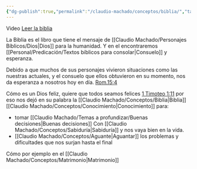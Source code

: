 ```yaml
---
{"dg-publish":true,"permalink":"/claudio-machado/conceptos/biblia/","tags":["Biblia","video"]}
---
```



Video [Leer la biblia](https://www.jw.org/es/ense%C3%B1anzas-b%C3%ADblicas/j%C3%B3venes/lo-que-opinan-otros-j%C3%B3venes/leer-biblia/) 

La Biblia es el libro que tiene el mensaje de [[Claudio Machado/Personajes Bíblicos/Dios\|Dios]] para la humanidad. Y en el encontraremos [[Personal/Predicación/Textos bíblicos para consolar\|Consuelo]] y esperanza. 

Debido a que muchos de sus personajes vivieron situaciones como las nuestras actuales, y el consuelo que ellos obtuvieron en su momento, nos da esperanza a nosotros hoy en día.
[Rom.15:4](https://wol.jw.org/es/wol/b/r4/lp-s/nwtsty/45/15#v=45:15:14)

Cómo es un Dios feliz, quiere que todos seamos felices [1 Timoteo 1:11](https://wol.jw.org/es/wol/bc/r4/lp-s/2025241/1/0) por eso nos dejó en su palabra la [[Claudio Machado/Conceptos/Biblia\|Biblia]] [[Claudio Machado/Conceptos/Conocimiento\|Conocimiento]] para:
- tomar [[Claudio Machado/Temas a profundizar/Buenas decisiones\|Buenas decisiones]] Con [[Claudio Machado/Conceptos/Sabiduría\|Sabiduría]] y nos vaya bien en la vida.
- [[Claudio Machado/Conceptos/Aguante\|Aguantar]] los problemas y dificultades que nos surjan hasta el final 

Cómo por ejemplo en el [[Claudio Machado/Conceptos/Matrimonio\|Matrimonio]]



